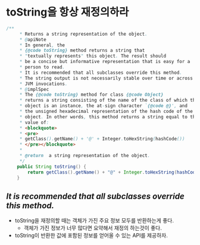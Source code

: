 # toString을 항상 재정의하라

```java
/**
     * Returns a string representation of the object.
     * @apiNote
     * In general, the
     * {@code toString} method returns a string that
     * "textually represents" this object. The result should
     * be a concise but informative representation that is easy for a
     * person to read.
     * It is recommended that all subclasses override this method.
     * The string output is not necessarily stable over time or across
     * JVM invocations.
     * @implSpec
     * The {@code toString} method for class {@code Object}
     * returns a string consisting of the name of the class of which the
     * object is an instance, the at-sign character `{@code @}', and
     * the unsigned hexadecimal representation of the hash code of the
     * object. In other words, this method returns a string equal to the
     * value of:
     * <blockquote>
     * <pre>
     * getClass().getName() + '@' + Integer.toHexString(hashCode())
     * </pre></blockquote>
     *
     * @return  a string representation of the object.
     */
    public String toString() {
        return getClass().getName() + "@" + Integer.toHexString(hashCode());
    }
```

## _It is recommended that all subclasses override this method._

- toString을 재정의할 때는 객체가 가진 주요 정보 모두를 반환하는게 좋다.
    - 객체가 가진 정보가 너무 많다면 요약해서 재정의 하는것이 좋다.
- toString이 반환한 값에 포함된 정보를 얻어올 수 있는 API를 제공하자.
